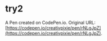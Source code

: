 # try2

A Pen created on CodePen.io. Original URL: [https://codepen.io/creativpixie/pen/rNLgJpZ](https://codepen.io/creativpixie/pen/rNLgJpZ).



